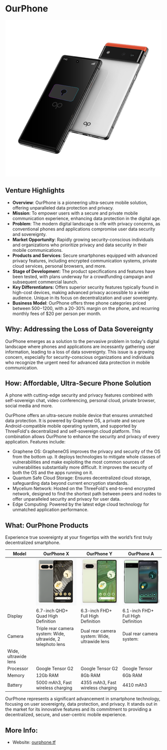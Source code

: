 # OurPhone

![](img/ourphone.png)

## Venture Highlights

- **Overview**: OurPhone is a pioneering ultra-secure mobile solution, offering unparalleled data protection and privacy.
- **Mission**: To empower users with a secure and private mobile communication experience, enhancing data protection in the digital age.
- **Problem**: The modern digital landscape is rife with privacy concerns, as conventional phones and applications compromise user data security and sovereignty. 
- **Market Opportunity**: Rapidly growing security-conscious individuals and organizations who prioritize privacy and data security in their mobile communications.
- **Products and Services**: Secure smartphones equipped with advanced privacy features, including encrypted communication systems, private cloud services, personal browsers, and more.
- **Stage of Developmen**t: The product specifications and features have been tested, with plans underway for a crowdfunding campaign and subsequent commercial launch.
- **Key Differentiators:** Offers superior security features typically found in high-cost devices, making advanced privacy accessible to a wider audience. Unique in its focus on decentralization and user sovereignty.
- **Business Model**: OurPhone offers three phone categories priced between $500-$1200, with a 20-30% margin on the phone, and recurring monthly fees of $20 per person per month.

## Why: Addressing the Loss of Data Sovereignty

OurPhone emerges as a solution to the pervasive problem in today's digital landscape where phones and applications are incessantly gathering user information, leading to a loss of data sovereignty. This issue is a growing concern, especially for security-conscious organizations and individuals who recognize the urgent need for advanced data protection in mobile communication.

## How: Affordable, Ultra-Secure Phone Solution

A phone with cutting-edge security and privacy features combined with self-sovereign chat, video conferencing, personal cloud, private browser, social media and more.

OurPhone offers an ultra-secure mobile device that ensures unmatched data protection. It is powered by Graphene OS, a private and secure Android-compatible mobile operating system, and supported by ThreeFold's decentralized and self-sovereign cloud platform. This combination allows OurPhone to enhance the security and privacy of every application. Features include:

- Graphene OS: GrapheneOS improves the privacy and security of the OS from the bottom up. It deploys technologies to mitigate whole classes of vulnerabilities and make exploiting the most common sources of vulnerabilities substantially more difficult. It improves the security of both the OS and the apps running on it.
- Quantum Safe Cloud Storage: Ensures decentralized cloud storage, safeguarding data beyond current encryption standards​​.
- Mycelium Network: Hosted on the ThreeFold's end-to-end encrypted network, designed to find the shortest path between peers and nodes to   offer unparalleled security and privacy for user data​​.
- Edge Computing: Powered by the latest edge cloud technology for unmatched application performance​​.

## What: OurPhone Products

Experience true sovereignty at your fingertips with the world’s first truly decentralized smartphone.

|Model|OurPhone X|OurPhone Y|OurPhone A|
|---|---|---|---|
||![](img/ourphone_x.png)|![](img/ourphone_y.png)|![](img/ourphone_a.png)|
|Display|6.7-inch QHD+ Quad High Definition|6.3-inch FHD+ Full High Definition|6.1-inch FHD+ Full High Definition|
|Camera|Triple rear camera system: Wide, ultrawide, 2 telephoto lens|Dual rear camera system: Wide, ultrawide lens|Dual rear camera system:
Wide, ultrawide lens|
|Processor|Google Tensor G2|Google Tensor G2|Google Tensor|
|Memory|12Gb RAM|8Gb RAM|6Gb RAM|
|Battery|5000 mAh3, Fast wireless charging|4355 mAh3, Fast wireless charging|4410 mAh3|

OurPhone represents a significant advancement in smartphone technology, focusing on user sovereignty, data protection, and privacy. It stands out in the market for its innovative features and its commitment to providing a decentralized, secure, and user-centric mobile experience.

## More Info:

- Website: [ourphone.tf](https://ourphone.ourworld.tf)
